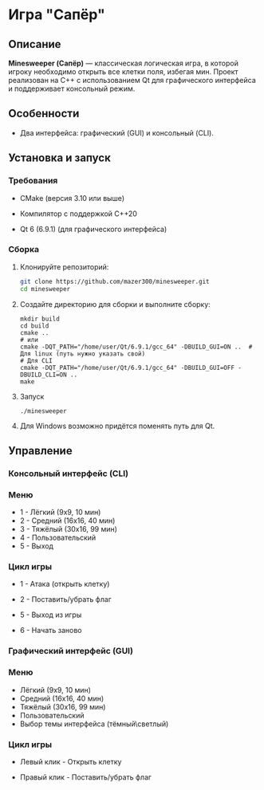 # Игра "Сапёр"

## Описание
**Minesweeper (Сапёр)** — классическая логическая игра, в которой игроку необходимо открыть все клетки поля, избегая мин. Проект реализован на C++ с использованием Qt для графического интерфейса и поддерживает консольный режим.

## Особенности
  - Два интерфейса: графический (GUI) и консольный (CLI).

## Установка и запуск
### Требования
  - CMake (версия 3.10 или выше)

  - Компилятор с поддержкой C++20

  - Qt 6 (6.9.1) (для графического интерфейса) 

### Сборка
1. Клонируйте репозиторий:
   ```bash
   git clone https://github.com/mazer300/minesweeper.git
   cd minesweeper

2. Создайте директорию для сборки и выполните сборку:
   ```
   mkdir build
   cd build
   cmake ..
   # или
   cmake -DQT_PATH="/home/user/Qt/6.9.1/gcc_64" -DBUILD_GUI=ON ..  # Для linux (путь нужно указать свой)
   # Для CLI 
   cmake -DQT_PATH="/home/user/Qt/6.9.1/gcc_64" -DBUILD_GUI=OFF -DBUILD_CLI=ON ..
   make

3. Запуск
   ```
   ./minesweeper

4. Для Windows возможно придётся поменять путь для Qt.

## Управление
### Консольный интерфейс (CLI)
### Меню
  - 1 - Лёгкий (9х9, 10 мин)
  - 2 - Средний (16х16, 40 мин)
  - 3 - Тяжёлый (30х16, 99 мин)
  - 4 - Пользовательский
  - 5 - Выход

### Цикл игры
  - 1 - Атака (открыть клетку)

  - 2 - Поставить/убрать флаг

  - 5 - Выход из игры

  - 6 - Начать заново

### Графический интерфейс (GUI)

### Меню 
  - Лёгкий (9х9, 10 мин)
  - Средний (16х16, 40 мин)
  - Тяжёлый (30х16, 99 мин)
  - Пользовательский
  - Выбор темы интерфейса (тёмный\светлый)

### Цикл игры

  - Левый клик - Открыть клетку

  - Правый клик - Поставить/убрать флаг

